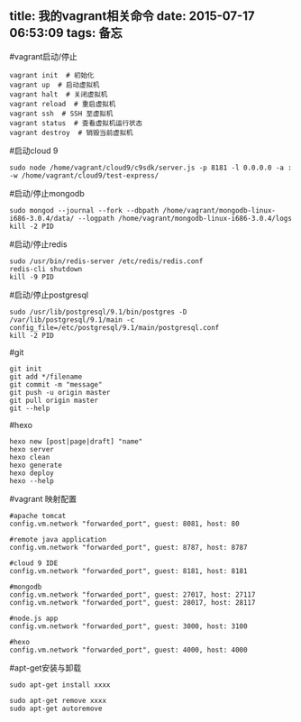 title: 我的vagrant相关命令
date: 2015-07-17 06:53:09
tags: 备忘
---

#vagrant启动/停止
```shell
vagrant init  # 初始化
vagrant up  # 启动虚拟机
vagrant halt  # 关闭虚拟机
vagrant reload  # 重启虚拟机
vagrant ssh  # SSH 至虚拟机
vagrant status  # 查看虚拟机运行状态
vagrant destroy  # 销毁当前虚拟机
```

#启动cloud 9
```shell
sudo node /home/vagrant/cloud9/c9sdk/server.js -p 8181 -l 0.0.0.0 -a : -w /home/vagrant/cloud9/test-express/
```

#启动/停止mongodb
```shell
sudo mongod --journal --fork --dbpath /home/vagrant/mongodb-linux-i686-3.0.4/data/ --logpath /home/vagrant/mongodb-linux-i686-3.0.4/logs
kill -2 PID
```

#启动/停止redis
```shell
sudo /usr/bin/redis-server /etc/redis/redis.conf
redis-cli shutdown
kill -9 PID
```
#启动/停止postgresql
```shell
sudo /usr/lib/postgresql/9.1/bin/postgres -D /var/lib/postgresql/9.1/main -c config_file=/etc/postgresql/9.1/main/postgresql.conf
kill -2 PID
```

#git
```shell
git init
git add */filename
git commit -m "message"
git push -u origin master 
git pull origin master
git --help
```

#hexo
```shell
hexo new [post|page|draft] "name"
hexo server
hexo clean
hexo generate
hexo deploy
hexo --help
```

#vagrant 映射配置
```shell
#apache tomcat
config.vm.network "forwarded_port", guest: 8081, host: 80

#remote java application
config.vm.network "forwarded_port", guest: 8787, host: 8787

#cloud 9 IDE
config.vm.network "forwarded_port", guest: 8181, host: 8181

#mongodb
config.vm.network "forwarded_port", guest: 27017, host: 27117
config.vm.network "forwarded_port", guest: 28017, host: 28117

#node.js app
config.vm.network "forwarded_port", guest: 3000, host: 3100

#hexo
config.vm.network "forwarded_port", guest: 4000, host: 4000
```

#apt-get安装与卸载
```shell
sudo apt-get install xxxx

sudo apt-get remove xxxx
sudo apt-get autoremove
```